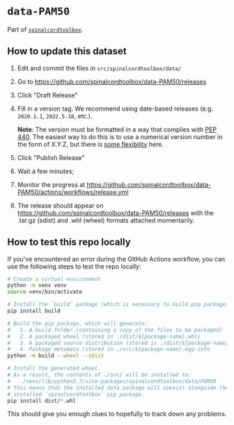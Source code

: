 # `data-PAM50`

Part of [`spinalcordtoolbox`](https://github.com/spinalcordtoolbox).

## How to update this dataset

1. Edit and commit the files in `src/spinalcordtoolbox/data/`
2. Go to https://github.com/spinalcordtoolbox/data-PAM50/releases
3. Click "Draft Release"
4. Fill in a version tag. We recommend using date-based releases (e.g. `2020.1.1`, `2022.5.18`, etc.). 

   **Note**: The version must be formatted in a way that complies with [PEP 440](https://peps.python.org/pep-0440/). The easiest way to do this is to use a numerical version number in the form of X.Y.Z, but there is [some flexibility](https://peps.python.org/pep-0440/#final-releases) here.

5. Click "Publish Release"
6. Wait a few minutes;
7. Monitor the progress at https://github.com/spinalcordtoolbox/data-PAM50/actions/workflows/release.yml
8. The release should appear on https://github.com/spinalcordtoolbox/data-PAM50/releases
   with the .tar.gz (sdist) and .whl (wheel) formats attached momentarily.


## How to test this repo locally

If you've encountered an error during the GitHub Actions workflow, you can use the following steps to test the repo locally:

```bash
# Create a virtual environment
python -m venv venv
source venv/bin/activate

# Install the `build` package (which is necessary to build pip packages)
pip install build

# Build the pip package, which will generate:
#   1. A build folder (containing a copy of the files to be packaged)
#   2. A packaged wheel (stored in ./dist/${package-name}.whl)
#   3. A packaged source distribution (stored in ./dist/${package-name}.tar.gz)
#   4. Package metadata (stored in ./src/${package-name}.egg-info
python -m build --wheel --sdist

# Install the generated wheel. 
# As a result, the contents of ./src/ will be installed to:
#   ./venv/lib/python3.7/site-packages/spinalcordtoolbox/data/PAM50
# This means that the installed data package will coexist alongside the
# installed `spinalcordtoolbox` pip package.
pip install dist/*.whl
```

This should give you enough clues to hopefully to track down any problems.
